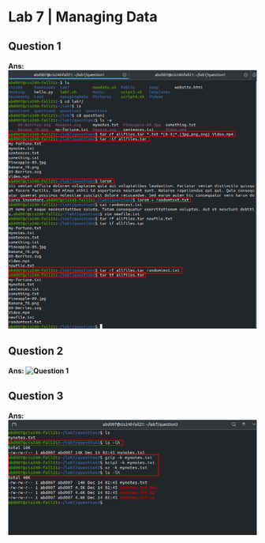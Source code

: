 # Lab 7 | Managing Data

## Question 1
#### Ans: ![Question 1](../Images/Lab7Q1.png)

## Question 2
#### Ans: ![Question 1](../Images/Lab7Q2.png)

## Question 3
#### Ans: ![Question 1](../Images/Lab7Q3.png)

